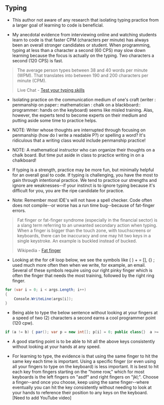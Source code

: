 ## Typing

- This author not aware of any research that isolating typing practice from a larger goal of learning to code is beneficial.

- My anecdotal evidence from interviewing online and watching students learn to code is that faster CPM (characters per minute) has always been an overall stronger candidates or student.  When programming, typing at less than a character a second (60 CPS) may slow down learning because the focus is actually on the typing. Two characters a second (120 CPS) is fast.  

> The average person types between 38 and 40 words per minute (WPM). That translates into between 190 and 200 characters per minute (CPM).
>
> Live Chat - [Test your typing skills](https://www.livechat.com/typing-speed-test/#/)

- Isolating practice on the communication medium of one's craft (writer : penmanship on paper:: mathematician : chalk on a blackboard:: programmer: hands on the keyboard) seems like misled training.  Alas, however, the experts tend to become experts on their medium and putting aside some time to practice helps. 

- NOTE: Writer whose thoughts are interrupted through focusing on penmanship (how do I write a readable P?) or spelling a word?  It's ridiculous that a writing class would include penmanship practice!

- NOTE: A mathematical instructor who can organize their thoughts on a chalk board. But time put aside in class to practice writing in on a chalkboard! 

-  If typing is a strength, practice may be more fun, but minimally helpful for an overall goal to code.  If typing is challenging, you have the most to gain through intentional practice. We tend to practice our strengths and ignore are weaknesses--if your instinct is to ignore typing because it's difficult for you, you are the ripe candidate for practice. 

- Note: Remember most IDE's will not have a spell checker.  Code often does not compile--or worse has a run time bug--because of fat-finger errors.

> Fat finger or fat-finger syndrome (especially in the financial sector) is a slang term referring to an unwanted secondary action when typing. When a finger is bigger than the touch zone, with touchscreens or keyboards, there can be inaccuracy and one may hit two keys in a single keystroke. An example is buckled instead of bucked.
>
> Wikipedia - [Fat finger](https://en.wikipedia.org/wiki/Typographical_error)

- Looking at the for c# loop below, we see the symbols like ( ) + = [], {} ; used much more often then when we write, for example, an email. Several of these symbols require using our right pinky finger which is often the finger that needs the most training, followed by the right ring finger.

```csharp
for (var i = 0; i < args.Length; i++)
{
    Console.WriteLine(args[i]);
}

```

- Being able to type the below sentence without looking at your fingers at a speed of two (2) characters a second earns a cool programmer point (120 cpw).

```csharp
if (a != b) { par(); var p = new int[]; p[i] = 0; public class{}  a >= b ? a : b; ($"a: {a}");  ..\ { 9-0*2+3; } [] for (var i = 0; i < x.Length; i++) {} // NOTE: 
```

- A good starting point is to be able to hit all the above keys consistently without looking at your hands at any speed.

- For learning to type, the evidence is that using the same finger to hit the same key each time is important. Using a specific finger (or even using all your fingers to type on the keyboard) is less important. It is best to hit each key from fingers starting on the "home row," which for most keyboards is the left fingers on "asdf" and right fingers on "jkl;".  Choose a finger--and once you choose, keep using the same finger--where eventually you can hit the key consistently without needing to look at your hands to reference their position to any keys on the keyboard.
[Need to add YouTube video]
